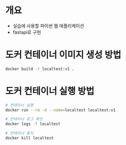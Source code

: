 # 개요
* 실습에 사용할 파이썬 웹 애플리케이션
* fastapi로 구현

# 도커 컨테이너 이미지 생성 방법
```bash
docker build -t localtest:v1 .
```

# 도커 컨테이너 실행 방법
```bash
# 컨테이너 실행
docker run --rm -d --name=localtest localtest:v1

# 컨테이너 로그 확인
docker logs -f localtest

# 컨테이너 중지
docker kill localtest
```
